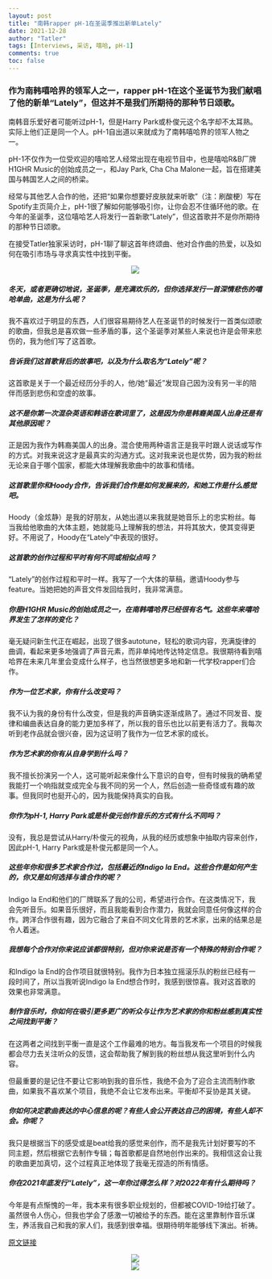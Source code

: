 ```yaml
---
layout: post
title: "南韩rapper pH-1在圣诞季推出新单Lately"
date: 2021-12-28
author: "Tatler"
tags: [Interviews, 采访, 嘻哈, pH-1]
comments: true
toc: false
---
```


### 作为南韩嘻哈界的领军人之一，rapper pH-1在这个圣诞节为我们献唱了他的新单“Lately”，但这并不是我们所期待的那种节日颂歌。

南韩音乐爱好者可能听过pH-1，但是Harry Park或朴俊元这个名字却不太耳熟。实际上他们正是同一个人。pH-1自出道以来就成为了南韩嘻哈界的领军人物之一。

pH-1不仅作为一位受欢迎的嘻哈艺人经常出现在电视节目中，也是嘻哈R&B厂牌H1GHR Music的创始成员之一，和Jay Park, Cha Cha Malone一起，旨在搭建美国与韩国艺人之间的桥梁。

经常与其他艺人合作的他，还把“如果你想要好皮肤就来听歌”（注：刷酸梗）写在Spotify主页简介上，pH-1很了解如何能够吸引你，让你会忍不住循环他的歌。在今年的圣诞季，这位嘻哈艺人将发行一首新歌“Lately”，但这首歌并不是你所期待的那种节日颂歌。

在接受Tatler独家采访时，pH-1聊了聊这首年终颂曲、他对合作曲的热爱，以及如何在吸引市场与寻求真实性中找到平衡。

<center>
  <img src="https://tva1.sinaimg.cn/large/008i3skNgy1gxtwzbis22j315o0rm432.jpg">
</center>

##### 冬天，或者更确切地说，圣诞季，是充满欢乐的，但你选择发行一首深情悲伤的嘻哈单曲，这是为什么呢？

我不喜欢过于明显的东西，人们很容易期待艺人在圣诞节的时候发行一首类似颂歌的歌曲，但我总是喜欢做一些矛盾的事，这个圣诞季对某些人来说也许是会带来悲伤的，我为他们写了这首歌。

##### 告诉我们这首歌背后的故事吧，以及为什么取名为“Lately”呢？

这首歌是关于一个最近经历分手的人，他/她“最近”发现自己因为没有另一半的陪伴而感到悲伤和空虚的故事。

##### 这不是你第一次混杂英语和韩语在歌词里了，这是因为你是韩裔美国人出身还是有其他原因呢？

正是因为我作为韩裔美国人的出身。混合使用两种语言正是我平时跟人说话或写作的方式。对我来说这才是最真实的沟通方式。这对我来说也是优势，因为我的粉丝无论来自于哪个国家，都能大体理解我歌曲中的故事和情绪。

##### 这首歌里你和Hoody合作，告诉我们合作是如何发展来的，和她工作是什么感觉吧。

Hoody（金炫静）是我的好朋友，从她出道以来我就是她音乐上的忠实粉丝。每当我给他歌曲的大体主题，她就能马上理解我的想法，并将其放大，使其变得更好。不用说了，Hoody在“Lately”中表现的很好。

##### 这首歌的创作过程和平时有何不同或相似点吗？

“Lately”的创作过程和平时一样。我写了一个大体的草稿，邀请Hoody参与feature。当她把她的声音文件发回给我时，我非常满意。

##### 你是H1GHR Music的创始成员之一，在南韩嘻哈界已经很有名气。这些年来嘻哈界发生了怎样的变化？

毫无疑问新生代正在崛起，出现了很多autotune，轻松的歌词内容，充满旋律的曲调，看起来更多地强调了声音元素，而非单纯地传达特定信息。我很期待看到嘻哈界在未来几年里会变成什么样子，也当然很想更多地和新一代学校rapper们合作。

##### 作为一位艺术家，你有什么改变吗？

我不认为我的身份有什么改变，但是我的声音确实逐渐成熟了。通过不同发音、旋律和编曲表达自身的能力更加多样了，所以我的音乐也比以前更有活力了。我每次听到老作品就会很兴奋，因为这证明了我作为一位艺术家的成长。

##### 作为艺术家的你有从自身学到什么吗？

我不擅长扮演另一个人，这可能听起来像什么下意识的自夸，但有时候我的确希望我能打一个响指就变成完全与我不同的另一个人，然后创造一些奇怪或有趣的故事。但我同时也挺开心的，因为我能保持真实的自我。

##### 你作为pH-1, Harry Park或是朴俊元创作音乐的方式有什么不同吗？

没有，我总是尝试从Harry/朴俊元的视角，从我的经历或想象中抽取内容来创作，因此pH-1, Harry Park或是朴俊元都是同一个人。

##### 这些年你和很多艺术家合作过，包括最近的Indigo la End。这些合作是如何产生的，你又是如何选择与谁合作的呢？

Indigo la End和他们的厂牌联系了我的公司，希望进行合作。在这类情况下，我会先听音乐。如果音乐很好，而且我能看到合作潜力，我就会同意任何像这样的合作。跨洋合作很有趣，因为它融合了来自不同文化背景的艺术家，出来的结果总是令人着迷。

##### 我想每个合作对你来说应该都很特别，但对你来说是否有一个特殊的特别合作呢？

和Indigo la End的合作项目就很特别。我作为日本独立摇滚乐队的粉丝已经有一段时间了，所以当我听说Indigo la End想合作时，我感到很惊喜。我对这首歌的效果也非常满意。

##### 制作音乐时，你如何在吸引更多更广的听众与让作为艺术家的你和粉丝感到真实性之间找到平衡？

在这两者之间找到平衡一直是这个工作最难的地方。每当我发布一个项目的时候我都会尽力去关注听众的反馈，这会帮助我了解到我的粉丝想从我这里听到什么内容。

但最重要的是记住不要让它影响到我的音乐性，我绝不会为了迎合主流而制作歌曲，如果我不喜欢某个项目，我绝不会让它发布出来。平衡却不妥协是其关键。

##### 你如何决定歌曲表达的中心信息的呢？有些人会公开表达自己的困境，有些人却不会。你呢？

我只是根据当下的感受或是beat给我的感觉来创作，而不是我先计划好要写的不同主题，然后根据它去制作专辑；每首歌都是自然地创作出来的。我相信这会让我的歌曲更加真切，这个过程真正地体现了我毫无捏造的所有情感。

##### 你在2021年底发行“Lately”，这一年你过得怎么样？对2022年有什么期待吗？

今年是有点惭愧的一年，我本来有很多职业规划的，但都被COVID-19给打破了。虽然很令人伤心，但我也学会了感激一切被给予的东西。能在这里靠制作音乐谋生，养活我自己和我的家人们，我感到很幸福。很期待明年能够线下演出。祈祷。

[原文链接](https://www.tatlerasia.com/culture/entertainment/south-korean-rapper-ph-1-lately-interview) 

<center>
  <img src="https://tva1.sinaimg.cn/large/008i3skNgy1gxtx9ywovmj30rm15o42m.jpg">
</center>

<center>
  <img src="https://tva1.sinaimg.cn/large/008i3skNgy1gxtxahxi6nj30rm15odjp.jpg">
</center>